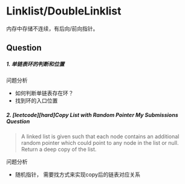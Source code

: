 # Linklist/DoubleLinklist

内存中存储不连续，有后向/前向指针。


## Question
##### 1. 单链表环的判断和位置

    
问题分析
  - 如何判断单链表存在环？
  - 找到环的入口位置

##### 2. [leetcode][hard]Copy List with Random Pointer My Submissions Question
>A linked list is given such that each node contains an additional random pointer which could point to any node in the list or null.   
Return a deep copy of the list.



    
问题分析
  - 随机指针， 需要找方式来实现copy后的链表对应关系

